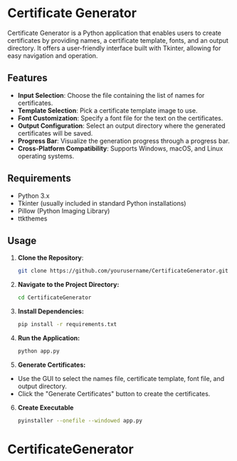 # Certificate Generator

Certificate Generator is a Python application that enables users to create certificates by providing names, a certificate template, fonts, and an output directory. It offers a user-friendly interface built with Tkinter, allowing for easy navigation and operation.

## Features

- **Input Selection**: Choose the file containing the list of names for certificates.
- **Template Selection**: Pick a certificate template image to use.
- **Font Customization**: Specify a font file for the text on the certificates.
- **Output Configuration**: Select an output directory where the generated certificates will be saved.
- **Progress Bar**: Visualize the generation progress through a progress bar.
- **Cross-Platform Compatibility**: Supports Windows, macOS, and Linux operating systems.

## Requirements

- Python 3.x
- Tkinter (usually included in standard Python installations)
- Pillow (Python Imaging Library)
- ttkthemes

## Usage

1. **Clone the Repository**:

   ```bash
   git clone https://github.com/yourusername/CertificateGenerator.git

2. **Navigate to the Project Directory:**

   ```bash
   cd CertificateGenerator

3. **Install Dependencies:**

   ```bash
   pip install -r requirements.txt

4. **Run the Application:**

   ```bash
   python app.py

5. **Generate Certificates:**

- Use the GUI to select the names file, certificate template, font file, and output directory.
- Click the "Generate Certificates" button to create the certificates.

6. **Create Executable**

   ```bash
   pyinstaller --onefile --windowed app.py

# CertificateGenerator
